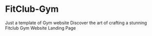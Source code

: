 # FitClub-Gym
Just a template of Gym website
Discover the art of crafting a stunning Fitclub Gym Website Landing Page
